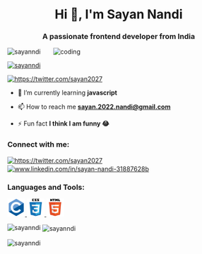 <h1 align="center">Hi 👋, I'm Sayan Nandi</h1>
<h3 align="center">A passionate frontend developer from India</h3>
<img align="right" alt="coding" width="400" src="https://user-images.githubusercontent.com/55389276/140866485-8fb1c876-9a8f-4d6a-98dc-08c4981eaf70.gif">

<p align="left"> <img src="https://komarev.com/ghpvc/?username=sayanndi&label=Profile%20views&color=0e75b6&style=flat" alt="sayanndi" /> </p>

<p align="left"> <a href="https://github.com/ryo-ma/github-profile-trophy"><img src="https://github-profile-trophy.vercel.app/?username=sayanndi" alt="sayanndi" /></a> </p>

<p align="left"> <a href="https://twitter.com/https://twitter.com/sayan2027" target="blank"><img src="https://img.shields.io/twitter/follow/https://twitter.com/sayan2027?logo=twitter&style=for-the-badge" alt="https://twitter.com/sayan2027" /></a> </p>

- 🌱 I’m currently learning **javascript**

- 📫 How to reach me **sayan.2022.nandi@gmail.com**

- ⚡ Fun fact **I think I am funny 😂**

<h3 align="left">Connect with me:</h3>
<p align="left">
<a href="https://twitter.com/https://twitter.com/sayan2027" target="blank"><img align="center" src="https://raw.githubusercontent.com/rahuldkjain/github-profile-readme-generator/master/src/images/icons/Social/twitter.svg" alt="https://twitter.com/sayan2027" height="30" width="40" /></a>
<a href="https://linkedin.com/in/www.linkedin.com/in/sayan-nandi-31887628b" target="blank"><img align="center" src="https://raw.githubusercontent.com/rahuldkjain/github-profile-readme-generator/master/src/images/icons/Social/linked-in-alt.svg" alt="www.linkedin.com/in/sayan-nandi-31887628b" height="30" width="40" /></a>
</p>

<h3 align="left">Languages and Tools:</h3>
<p align="left"> <a href="https://www.cprogramming.com/" target="_blank" rel="noreferrer"> <img src="https://raw.githubusercontent.com/devicons/devicon/master/icons/c/c-original.svg" alt="c" width="40" height="40"/> </a> <a href="https://www.w3schools.com/css/" target="_blank" rel="noreferrer"> <img src="https://raw.githubusercontent.com/devicons/devicon/master/icons/css3/css3-original-wordmark.svg" alt="css3" width="40" height="40"/> </a> <a href="https://www.w3.org/html/" target="_blank" rel="noreferrer"> <img src="https://raw.githubusercontent.com/devicons/devicon/master/icons/html5/html5-original-wordmark.svg" alt="html5" width="40" height="40"/> </a> </p>

<p><img align="left" src="https://github-readme-stats.vercel.app/api/top-langs?username=sayanndi&show_icons=true&locale=en&layout=compact" alt="sayanndi" /></p>

<p>&nbsp;<img align="center" src="https://github-readme-stats.vercel.app/api?username=sayanndi&show_icons=true&locale=en" alt="sayanndi" /></p>

<p><img align="center" src="https://github-readme-streak-stats.herokuapp.com/?user=sayanndi&" alt="sayanndi" /></p>

